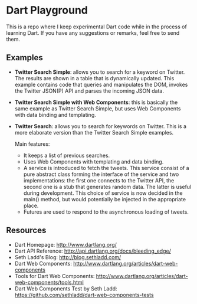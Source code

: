 Dart Playground
===============

This is a repo where I keep experimental Dart code while in the process of learning Dart. If you have any suggestions or remarks, feel free to send them.

Examples
--------

* **Twitter Search Simple**: allows you to search for a keyword on Twitter. The results are shown in a table that is dynamically updated. This example contains code that queries and manipulates the DOM, invokes the Twitter JSON(P) API and parses the incoming JSON data.

* **Twitter Search Simple with Web Components**: this is basically the same example as Twitter Search Simple, but uses Web Components with data binding and templating.

* **Twitter Search**: allows you to search for keywords on Twitter. This is a more elaborate version than the Twitter Search Simple examples.
  
  Main features:

  * It keeps a list of previous searches.
  * Uses Web Components with templating and data binding.
  * A service is introduced to fetch the tweets. This service consist of a pure abstract class forming the interface of the service and two implementations: the first one connects to the Twitter API, the second one is a stub that generates random data. The latter is useful during development. This choice of service is now decided in the main() method, but would potentially be injected in the appropriate place.
  * Futures are used to respond to the asynchronous loading of tweets.

Resources
---------

* Dart Homepage: http://www.dartlang.org/
* Dart API Reference: http://api.dartlang.org/docs/bleeding_edge/
* Seth Ladd's Blog: http://blog.sethladd.com/
* Dart Web Components: http://www.dartlang.org/articles/dart-web-components
* Tools for Dart Web Components: http://www.dartlang.org/articles/dart-web-components/tools.html
* Dart Web Components Test by Seth Ladd: https://github.com/sethladd/dart-web-components-tests